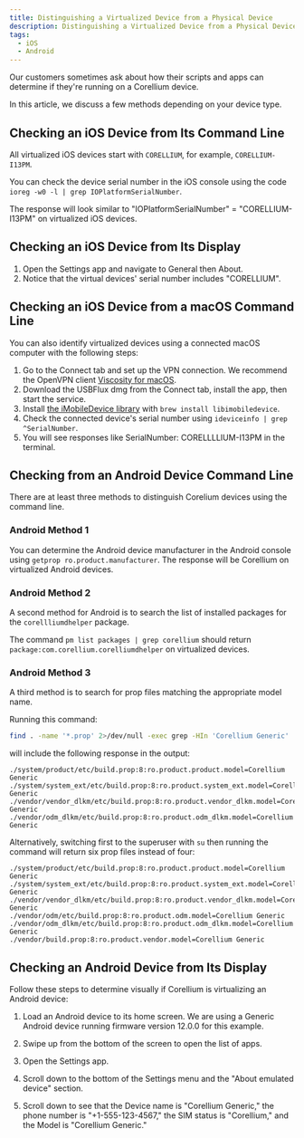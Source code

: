 ```yaml
---
title: Distinguishing a Virtualized Device from a Physical Device
description: Distinguishing a Virtualized Device from a Physical Device
tags:
  - iOS
  - Android
---
```


Our customers sometimes ask about how their scripts and apps can determine if they're running on a Corellium device.

In this article, we discuss a few methods depending on your device type.

## Checking an iOS Device from Its Command Line

All virtualized iOS devices start with `CORELLIUM`, for example, `CORELLIUM-I13PM`.

You can check the device serial number in the iOS console using the code `ioreg -w0 -l | grep IOPlatformSerialNumber`.

The response will look similar to "IOPlatformSerialNumber" = "CORELLIUM-I13PM" on virtualized iOS devices.

## Checking an iOS Device from Its Display

1. Open the Settings app and navigate to General then About.
2. Notice that the virtual devices' serial number includes "CORELLIUM".

## Checking an iOS Device from a macOS Command Line

You can also identify virtualized devices using a connected macOS computer with the following steps:

1. Go to the Connect tab and set up the VPN connection. We recommend the OpenVPN client
   [Viscosity for macOS](https://www.sparklabs.com/viscosity/).
2. Download the USBFlux dmg from the Connect tab, install the app, then start the service.
3. Install [the iMobileDevice library](https://libimobiledevice.org/) with `brew install libimobiledevice`.
4. Check the connected device's serial number using `ideviceinfo | grep ^SerialNumber`.
5. You will see responses like SerialNumber: CORELLLLIUM-I13PM in the terminal.

## Checking from an Android Device Command Line

There are at least three methods to distinguish Corelium devices using the command line.

### Android Method 1

You can determine the Android device manufacturer in the Android console using `getprop ro.product.manufacturer`. The response will be Corellium on virtualized Android devices.

### Android Method 2

A second method for Android is to search the list of installed packages for the `corellliumdhelper` package.

The command `pm list packages | grep corellium` should return `package:com.corellium.corelliumdhelper` on virtualized
devices.

### Android Method 3

A third method is to search for prop files matching the appropriate model name.

Running this command:

```bash
find . -name '*.prop' 2>/dev/null -exec grep -HIn 'Corellium Generic' '{}' ';'
```

will include the following response in the output:

```text
./system/product/etc/build.prop:8:ro.product.product.model=Corellium Generic
./system/system_ext/etc/build.prop:8:ro.product.system_ext.model=Corellium Generic
./vendor/vendor_dlkm/etc/build.prop:8:ro.product.vendor_dlkm.model=Corellium Generic
./vendor/odm_dlkm/etc/build.prop:8:ro.product.odm_dlkm.model=Corellium Generic
```

Alternatively, switching first to the superuser with `su` then running the command will return six prop files instead of four:

```text
./system/product/etc/build.prop:8:ro.product.product.model=Corellium Generic
./system/system_ext/etc/build.prop:8:ro.product.system_ext.model=Corellium Generic
./vendor/vendor_dlkm/etc/build.prop:8:ro.product.vendor_dlkm.model=Corellium Generic
./vendor/odm/etc/build.prop:8:ro.product.odm.model=Corellium Generic
./vendor/odm_dlkm/etc/build.prop:8:ro.product.odm_dlkm.model=Corellium Generic
./vendor/build.prop:8:ro.product.vendor.model=Corellium Generic
```

## Checking an Android Device from Its Display

Follow these steps to determine visually if Corellium is virtualizing an Android device:

1. Load an Android device to its home screen. We are using a Generic Android device running firmware version 12.0.0 for this example.

2. Swipe up from the bottom of the screen to open the list of apps.

3. Open the Settings app.

4. Scroll down to the bottom of the Settings menu and the "About emulated device" section.

5. Scroll down to see that the Device name is "Corellium Generic," the phone number is "+1-555-123-4567," the SIM status is "Corellium," and the Model is "Corellium Generic."

